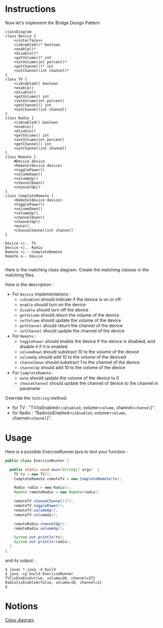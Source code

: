 # Instructions

Now let's implement the Bridge Design Pattern

```mermaid
classDiagram
class Device {
    <<interface>>
    +isEnabled()* boolean
    +enable()*
    +disable()*
    +getVolume()* int
    +setVolume(int percent)*
    +getChannel()* int
    +setChannel(int channel)*
}
class TV {
    +isEnabled() boolean
    +enable()
    +disable()
    +getVolume() int
    +setVolume(int percent)
    +getChannel() int
    +setChannel(int channel)
}
class Radio {
    +isEnabled() boolean
    +enable()
    +disable()
    +getVolume() int
    +setVolume(int percent)
    +getChannel() int
    +setChannel(int channel)
}
class Remote {
    #Device device
    +Remote(Device device)
    +togglePower()
    +volumeDown()
    +volumeUp()
    +channelDown()
    +channelUp()
}
class CompleteRemote {
    +Remote(Device device)
    +togglePower()
    +volumeDown()
    +volumeUp()
    +channelDown()
    +channelUp()
    +mute()
    +chooseChannel(int channel)
}

Device <|.. TV
Device <|.. Radio
Remote <|-- CompleteRemote
Remote o-- Device


```

Here is the matching class diagram. Create the matching classes in the matching files.

Here is the description : 
* For `Device` implementations :
  * `isEnabled` should indicate if the device is on or off.
  * `enable` should turn on the device
  * `disable` should turn off the device
  * `getVolume` should return the volume of the device
  * `setVolume` should update the volume of the device
  * `getChannel` should return the channel of the device
  * `setChannel` should update the channel of the device
* For `Remote` :
  * `togglePower` should enable the device if the device is disabled, and disable it if it is enabled
  * `volumeDown` should substract 10 to the volume of the device
  * `volumeUp` should add 10 to the volume of the deviced
  * `channelDown` should substract 1 to the channel of the device
  * `channelUp` should add 10 to the volume of the device
* For `CompleteRemote` :
  * `mute` should update the volume of the device to 0
  * `chooseChannel` should update the channel of device to the channel in parameter

Override the `toString` method: 
* for TV : "TV{isEnabled=`isEnabled`, volume=`volume`, channel=`channel`}".
* for Radio : "Radio{isEnabled=`isEnabled`, volume=`volume`, channel=`channel`}".

# Usage

Here is a possible ExerciseRunner.java to test your function :

```java
public class ExerciseRunner {

  public static void main(String[] args)  {
    TV tv = new TV();
    CompleteRemote remoteTV = new CompleteRemote(tv);

    Radio radio = new Radio();
    Remote remoteRadio = new Remote(radio);

    remoteTV.chooseChannel(37);
    remoteTV.togglePower();
    remoteTV.volumeUp();
    remoteTV.volumeUp();

    remoteRadio.channelUp();
    remoteRadio.volumeUp();

    System.out.println(tv);
    System.out.println(radio);
  }
}
```
          
and its output :
```shell
$ javac *.java -d build
$ java -cp build ExerciseRunner 
TV{isEnabled=true, volume=20, channel=37}
Radio{isEnabled=false, volume=10, channel=1}
$
```

# Notions
[Class diagram](https://fr.wikipedia.org/wiki/Diagramme_de_classes)  

